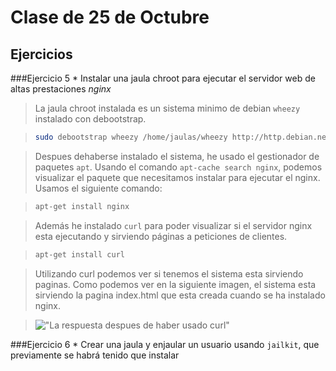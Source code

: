 Clase de 25 de Octubre
=====================

Ejercicios
----------


###Ejercicio 5
    * Instalar una jaula chroot para ejecutar el servidor web de altas prestaciones *nginx*

> La jaula chroot instalada es un sistema minimo de debian `wheezy` instalado con debootstrap.

> ```sh
> sudo debootstrap wheezy /home/jaulas/wheezy http://http.debian.net/debian/
> ```

> Despues dehaberse instalado el sistema, he usado el gestionador de paquetes ```apt```. Usando el comando ```apt-cache search nginx```, podemos visualizar el paquete que necesitamos instalar para ejecutar el nginx.
Usamos el siguiente comando:

> ```sh
> apt-get install nginx
> ```

> Además he instalado ```curl``` para poder visualizar si el servidor nginx
esta ejecutando y sirviendo páginas a peticiones de clientes.

> ```sh
> apt-get install curl
> ```

> Utilizando curl podemos ver si tenemos el sistema esta sirviendo paginas.
> Como podemos ver en la siguiente imagen, el sistema esta sirviendo la pagina index.html que esta creada cuando se ha instalado nginx.

> !["La respuesta despues de haber usado curl"](https://raw.github.com/josecolella/GII-2013/master/Screenshots/Tema2Screenshots/nginxwebsite.png) 


###Ejercicio 6
    * Crear una jaula y enjaular un usuario usando `jailkit`, que previamente se habrá tenido que instalar



    